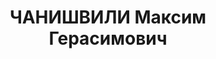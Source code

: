 ---
title: ЧАНИШВИЛИ Максим Герасимович
description: "Род. в 1906, Чохатаурский район, с. Цихистави., грузин. Род занятий:\
  \ до ареста начальник шахты им.Ленина. \n  Осужден Тройкой при НКВД ГССР 03.12.1937.\
  \ Мера наказания: расстрел с конфискацией личного имущества. Дата расстрела: 11.12.1937"
---
